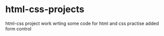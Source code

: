 # html-css-projects
html-css project work
wrting some code for html and css practise 
added form control
